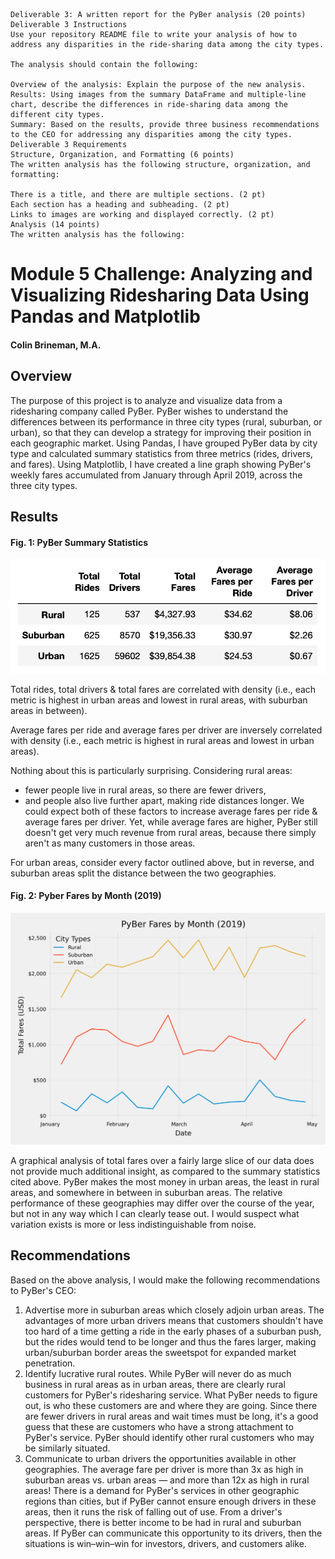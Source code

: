     Deliverable 3: A written report for the PyBer analysis (20 points)
    Deliverable 3 Instructions
    Use your repository README file to write your analysis of how to address any disparities in the ride-sharing data among the city types.

    The analysis should contain the following:

    Overview of the analysis: Explain the purpose of the new analysis.
    Results: Using images from the summary DataFrame and multiple-line chart, describe the differences in ride-sharing data among the different city types.
    Summary: Based on the results, provide three business recommendations to the CEO for addressing any disparities among the city types.
    Deliverable 3 Requirements
    Structure, Organization, and Formatting (6 points)
    The written analysis has the following structure, organization, and formatting:

    There is a title, and there are multiple sections. (2 pt)
    Each section has a heading and subheading. (2 pt)
    Links to images are working and displayed correctly. (2 pt)
    Analysis (14 points)
    The written analysis has the following:

# Module 5 Challenge: Analyzing and Visualizing Ridesharing Data Using Pandas and Matplotlib
#### Colin Brineman, M.A.

## Overview
The purpose of this project is to analyze and visualize data from a ridesharing company called PyBer. PyBer wishes to understand the differences between its performance in three city types (rural, suburban, or urban), so that they can develop a strategy for improving their position in each geographic market. Using Pandas, I have grouped PyBer data by city type and calculated summary statistics from three metrics (rides, drivers, and fares). Using Matplotlib, I have created a line graph showing PyBer's weekly fares accumulated from January through April 2019, across the three city types.

## Results

#### Fig. 1: PyBer Summary Statistics
![Fig. 1: PyBer Summary Statistics](/analysis/PyBer_DataFrame.png)

Total rides, total drivers & total fares are correlated with density (i.e., each metric is highest in urban areas and lowest in rural areas, with suburban areas in between).

Average fares per ride and average fares per driver are inversely correlated with density (i.e., each metric is highest in rural areas and lowest in urban areas).

Nothing about this is particularly surprising. Considering rural areas:
- fewer people live in rural areas, so there are fewer drivers,
- and people also live further apart, making ride distances longer.
We could expect both of these factors to increase average fares per ride & average fares per driver. Yet, while average fares are higher, PyBer still doesn't get very much revenue from rural areas, because there simply aren't as many customers in those areas.

For urban areas, consider every factor outlined above, but in reverse, and suburban areas split the distance between the two geographies.

#### Fig. 2: Pyber Fares by Month (2019)
![Fig. 2: Pyber Fares by Month (2019)](/analysis/PyBer_fare_summary.png)

A graphical analysis of total fares over a fairly large slice of our data does not provide much additional insight, as compared to the summary statistics cited above. PyBer makes the most money in urban areas, the least in rural areas, and somewhere in between in suburban areas. The relative performance of these geographies may differ over the course of the year, but not in any way which I can clearly tease out. I would suspect what variation exists is more or less indistinguishable from noise.

## Recommendations

Based on the above analysis, I would make the following recommendations to PyBer's CEO:
1. Advertise more in suburban areas which closely adjoin urban areas. The advantages of more urban drivers means that customers shouldn't have too hard of a time getting a ride in the early phases of a suburban push, but the rides would tend to be longer and thus the fares larger, making urban/suburban border areas the sweetspot for expanded market penetration.
2. Identify lucrative rural routes. While PyBer will never do as much business in rural areas as in urban areas, there are clearly rural customers for PyBer's ridesharing service. What PyBer needs to figure out, is who these customers are and where they are going. Since there are fewer drivers in rural areas and wait times must be long, it's a good guess that these are customers who have a strong attachment to PyBer's service. PyBer should identify other rural customers who may be similarly situated.
3. Communicate to urban drivers the opportunities available in other geographies. The average fare per driver is more than 3x as high in suburban areas vs. urban areas — and more than 12x as high in rural areas! There is a demand for PyBer's services in other geographic regions than cities, but if PyBer cannot ensure enough drivers in these areas, then it runs the risk of falling out of use. From a driver's perspective, there is better income to be had in rural and suburban areas. If PyBer can communicate this opportunity to its drivers, then the situations is win–win–win for investors, drivers, and customers alike.